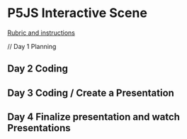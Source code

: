 # P5JS Interactive Scene

[Rubric and instructions](https://docs.google.com/document/d/1x2r-2b1miJdCSMiBRawdJvanioRUo1c7ARUVJUQDslY/edit)

// Day 1 Planning

## Day 2 Coding

## Day 3 Coding / Create a Presentation

## Day 4 Finalize presentation and watch Presentations